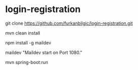 # login-registration

git clone https://github.com/furkanbilgic/login-registration.git

mvn clean install

npm install -g maildev

maildev
"Maildev start on Port 1080."

mvn spring-boot:run
